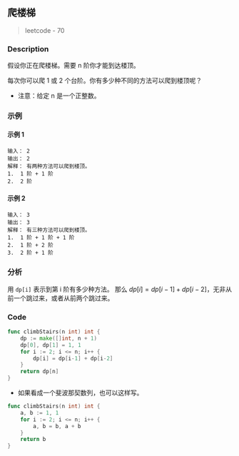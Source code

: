 ## 爬楼梯
> leetcode - 70

### Description
假设你正在爬楼梯。需要 n 阶你才能到达楼顶。

每次你可以爬 1 或 2 个台阶。你有多少种不同的方法可以爬到楼顶呢？

* 注意：给定 n 是一个正整数。

### 示例
#### 示例 1
```
输入： 2
输出： 2
解释： 有两种方法可以爬到楼顶。
1.  1 阶 + 1 阶
2.  2 阶
```

#### 示例 2
```
输入： 3
输出： 3
解释： 有三种方法可以爬到楼顶。
1.  1 阶 + 1 阶 + 1 阶
2.  1 阶 + 2 阶
3.  2 阶 + 1 阶
```

### 分析
用 `dp[i]` 表示到第 i 阶有多少种方法。
那么 $dp[i] = dp[i-1] + dp[i-2]$，无非从前一个跳过来，或者从前两个跳过来。

### Code
```go
func climbStairs(n int) int {
    dp := make([]int, n + 1)
    dp[0], dp[1] = 1, 1
    for i := 2; i <= n; i++ {
        dp[i] = dp[i-1] + dp[i-2]
    }
    return dp[n]
}
```

* 如果看成一个斐波那契数列，也可以这样写。
```go
func climbStairs(n int) int {
    a, b := 1, 1
    for i := 2; i <= n; i++ {
        a, b = b, a + b
    }
    return b
}
```